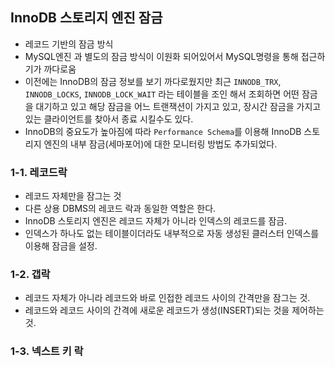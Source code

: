 ## InnoDB 스토리지 엔진 잠금
- 레코드 기반의 잠금 방식
- MySQL엔진 과 별도의 잠금 방식이 이원화 되어있어서 MySQL명령을 통해 접근하기가 까다로움
- 이전에는 InnoDB의 잠금 정보를 보기 까다로웠지만 최근 `INNODB_TRX`, `INNODB_LOCKS`, `INNODB_LOCK_WAIT` 라는 테이블을 조인 해서 조회하면 어떤 잠금을 대기하고 있고 해당 잠금을 어느 트랜잭션이 가지고 있고, 장시간 잠금을 가지고 있는 클라이언트를 찾아서 종료 시킬수도 있다.
- InnoDB의 중요도가 높아짐에 따라 `Performance Schema`를 이용해 InnoDB 스토리지 엔진의 내부 잠금(세마포어)에 대한 모니터링 방법도 추가되었다.

### 1-1. 레코드락
- 레코드 자체만을 잠그는 것
- 다른 상용 DBMS의 레코드 락과 동일한 역할은 한다.
- InnoDB 스토리지 엔진은 레코드 자체가 아니라 인덱스의 레코드를 잠금.
- 인덱스가 하나도 없는 테이블이더라도 내부적으로 자동 생성된 클러스터 인덱스를 이용해 잠금을 설정.

### 1-2. 갭락
- 레코드 자체가 아니라 레코드와 바로 인접한 레코드 사이의 간격만을 잠그는 것.
- 레코드와 레코드 사이의 간격에 새로운 레코드가 생성(INSERT)되는 것을 제어하는 것.

### 1-3. 넥스트 키 락
